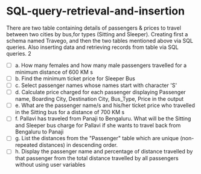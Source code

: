 # SQL-query-retrieval-and-insertion
There are two table containing details of passengers &amp; prices to travel between two cities by bus,for types (Sitting and Sleeper). Creating first a schema named Travego, and then the two tables mentioned above via SQL queries. Also inserting data and retrieving records from table via SQL queries.
2
- [ ] a. How many females and how many male passengers travelled for a minimum distance of 600 KM s
- [ ] b. Find the minimum ticket price for Sleeper Bus
- [ ] c. Select passenger names whose names start with character 'S'
- [ ] d. Calculate price charged for each passenger displaying Passenger name, Boarding City, Destination City, Bus_Type, Price in the output
- [ ] e. What are the passenger name/s and his/her ticket price who travelled in the Sitting bus for a distance of 700 KM s
- [ ] f. Pallavi has traveled from Panaji to Bengaluru. What will be the Sitting and Sleeper bus charge for Pallavi if she wants to travel back from Bengaluru to Panaji
- [ ] g. List the distances from the "Passenger" table which are unique (non-repeated distances) in descending order.
- [ ] h. Display the passenger name and percentage of distance travelled by that passenger from the total distance travelled by all passengers without using user variables
